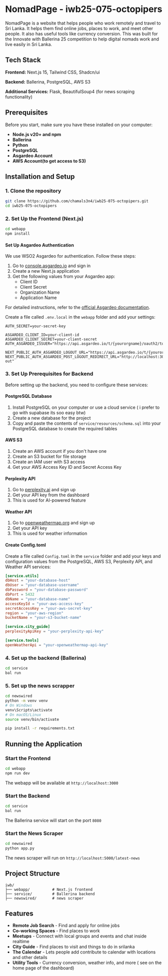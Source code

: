 # NomadPage - iwb25-075-octopipers

NomadPage is a website that helps people who work remotely and travel to Sri Lanka. It helps them find online jobs, places to work, and meet other people. It also has useful tools like currency conversion. This was built for the Innovate with Ballerina 25 competition to help digital nomads work and live easily in Sri Lanka.

## Tech Stack

**Frontend:** Next.js 15, Tailwind CSS, Shadcn/ui

**Backend:** Ballerina, PostgreSQL, AWS S3

**Additional Services:** Flask, BeautifulSoup4 (for news scraping functionality)

## Prerequisites

Before you start, make sure you have these installed on your computer:

- **Node.js v20+ and npm** 
- **Ballerina** 
- **Python** 
- **PostgreSQL**
- **Asgardeo Account**
- **AWS Account(to get access to S3)**

## Installation and Setup

### 1. Clone the repository

```bash
git clone https://github.com/chamals3n4/iwb25-075-octopipers.git
cd iwb25-075-octopipers
```

### 2. Set Up the Frontend (Next.js)

```bash
cd webapp
npm install
```

#### Set Up Asgardeo Authentication

We use WSO2 Asgardeo for authentication. Follow these steps:

1. Go to [console.asgardeo.io](https://console.asgardeo.io) and sign in
2. Create a new Next.js application
3. Get the following values from your Asgardeo app:
   - Client ID
   - Client Secret
   - Organization Name
   - Application Name

For detailed instructions, refer to the [official Asgardeo documentation](https://wso2.com/asgardeo/docs/).

Create a file called `.env.local` in the `webapp` folder and add your settings:

```env
AUTH_SECRET=your-secret-key

ASGARDEO_CLIENT_ID=your-client-id
ASGARDEO_CLIENT_SECRET=your-client-secret
AUTH_ASGARDEO_ISSUER="https://api.asgardeo.io/t/{yourorgname}/oauth2/token"

NEXT_PUBLIC_AUTH_ASGARDEO_LOGOUT_URL="https://api.asgardeo.io/t/{yourorgname}/oidc/logout"
NEXT_PUBLIC_AUTH_ASGARDEO_POST_LOGOUT_REDIRECT_URL="http://localhost:3000/auth/sign-out"
```

### 3. Set Up Prerequisites for Backend

Before setting up the backend, you need to configure these services:

#### PostgreSQL Database

1. Install PostgreSQL on your computer or use a cloud service ( i prefer to go with supabase its soo easy btw)
2. Create a new database for the project
3. Copy and paste the contents of `service/resources/schema.sql` into your PostgreSQL database to create the required tables

#### AWS S3

1. Create an AWS account if you don't have one
2. Create an S3 bucket for file storage
3. Create an IAM user with S3 access
4. Get your AWS Access Key ID and Secret Access Key

#### Perplexity API

1. Go to [perplexity.ai](https://perplexity.ai) and sign up
2. Get your API key from the dashboard
3. This is used for AI-powered feature

#### Weather API

1. Go to [openweathermap.org](https://openweathermap.org) and sign up
2. Get your API key
3. This is used for weather information

#### Create Config.toml

Create a file called `Config.toml` in the `service` folder and add your keys and configuration values from the PostgreSQL, AWS S3, Perplexity API, and Weather API services:

```toml
[service.utils]
dbHost = "your-database-host"
dbUser = "your-database-username"
dbPassword = "your-database-password"
dbPort = 5432
dbName = "your-database-name"
accessKeyId = "your-aws-access-key"
secretAccessKey = "your-aws-secret-key"
region = "your-aws-region"
bucketName = "your-s3-bucket-name"

[service.city_guide]
perplexityApiKey = "your-perplexity-api-key"

[service.tools]
openWeatherApi = "your-openweathermap-api-key"
```

### 4. Set up the backend (Ballerina)

```bash
cd service
bal run
```

### 5. Set up the news scrapper

```bash
cd newswired
python -m venv venv
# On Windows
venv\Scripts\activate
# On macOS/Linux
source venv/bin/activate

pip install -r requirements.txt
```

## Running the Application

### Start the Frontend

```bash
cd webapp
npm run dev
```

The webapp will be available at `http://localhost:3000`

### Start the Backend

```bash
cd service
bal run
```

The Ballerina service will start on the port `8080`

### Start the News Scraper

```bash
cd newswired
python app.py
```

The news scraper will run on `http://localhost:5000/latest-news`

## Project Structure

```
iwb/
├── webapp/          # Next.js frontend
├── service/         # Ballerina backend 
├── newswired/       # news scraper
```

## Features

- **Remote Job Search** - Find and apply for online jobs
- **Co-working Spaces** - Find places to work
- **Meetups** - Connect with local groups and events and chat inside realtime
- **City Guide** - Find places to visit and things to do in srilanka
- **The Calendar** - Lets people add contribute to calendar with locations and other details
- **Utility Tools** - Currency conversion, weather info, and more ( see on the home page of the dashboard)
